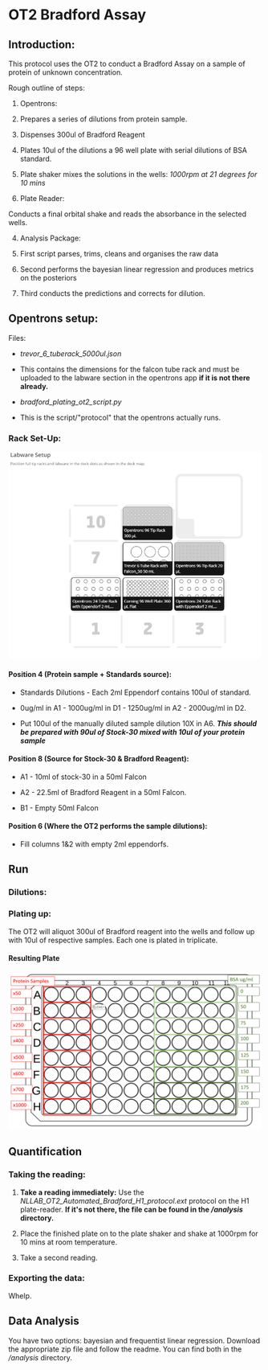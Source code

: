 # OT2 Bradford Assay

## Introduction:

This protocol uses the OT2 to conduct a Bradford Assay on a sample of protein of unknown concentration.

Rough outline of steps:

1. Opentrons:

 1. Prepares a series of dilutions from protein sample.

 2. Dispenses 300ul of Bradford Reagent

 3. Plates 10ul of the dilutions a 96 well plate with serial dilutions of BSA standard.


2. Plate shaker mixes the solutions in the wells: *1000rpm at 21 degrees for 10 mins*


3. Plate Reader:

 Conducts a final orbital shake and reads the absorbance in the selected wells.

4.  Analysis Package:

 1. First script parses, trims, cleans and organises the raw data

 2. Second performs the bayesian linear regression and produces metrics on the posteriors

 3. Third conducts the predictions and corrects for dilution.


## Opentrons setup:

 Files:

 * *trevor_6_tuberack_5000ul.json*
  * This contains the dimensions for the falcon tube rack and must be uploaded to the labware section in the opentrons app **if it is not there already.**


 * *bradford_plating_ot2_script.py*
  * This is the script/"protocol" that the opentrons actually runs.

### Rack Set-Up:

![ot2_bradford_deck_layout](img/ot2_bradford_deck_layout.png)

#### Position 4 (Protein sample + Standards source):

* Standards Dilutions - Each 2ml Eppendorf contains 100ul of standard.
 * 0ug/ml in A1 - 1000ug/ml in D1 - 1250ug/ml in A2 - 2000ug/ml in D2.




* Put 100ul of the manually diluted sample dilution 10X in A6. ***This should be prepared with 90ul of Stock-30 mixed with 10ul of your protein sample***

#### Position 8 (Source for Stock-30 & Bradford Reagent):

* A1 - 10ml of stock-30 in a 50ml Falcon

* A2 - 22.5ml of Bradford Reagent in a 50ml Falcon.

* B1 - Empty 50ml Falcon


#### Position 6 (Where the OT2 performs the sample dilutions):

* Fill columns 1&2 with empty 2ml eppendorfs.



## Run

### Dilutions:


### Plating up:
The OT2 will aliquot 300ul of Bradford reagent into the wells and follow up with 10ul of respective samples. Each one is plated in triplicate.

#### Resulting Plate
![ot2_bradford_deck_layout](img/ot2_bradford_resulting_plate.png)

## Quantification

### Taking the reading:

1. **Take a reading immediately:** Use the *NLLAB_OT2_Automated_Bradford_H1_protocol.ext* protocol on the H1 plate-reader. **If it's not there, the file can be found in the */analysis* directory.**

2. Place the finished plate on to the plate shaker and shake at 1000rpm for 10 mins at room temperature.

3. Take a second reading.

### Exporting the data:

Whelp.

## Data Analysis

You have two options: bayesian and frequentist linear regression. Download the appropriate zip file and follow the readme. You can find both in the */analysis* directory.
